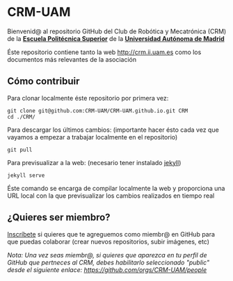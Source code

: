 # CRM-UAM

Bienvenid@ al repositorio GitHub del Club de Robótica y Mecatrónica (CRM) de la [**Escuela Politécnica Superior**](http://www.eps.uam.es/) de la [**Universidad Autónoma de Madrid**](http://www.uam.es/)  

Éste repositorio contiene tanto la web <http://crm.ii.uam.es> como los documentos más relevantes de la asociación



Cómo contribuir
--

Para clonar localmente éste repositorio por primera vez:
```
git clone git@github.com:CRM-UAM/CRM-UAM.github.io.git CRM
cd ./CRM/
```

Para descargar los últimos cambios: (importante hacer ésto cada vez que vayamos a empezar a trabajar localmente en el repositorio)
```
git pull
```

Para previsualizar a la web: (necesario tener instalado [jekyll](http://jekyllrb.com/))
```
jekyll serve
```
Éste comando se encarga de compilar localmente la web y proporciona una URL local con la que previsualizar los cambios realizados en tiempo real


¿Quieres ser miembro?
--

[Inscríbete](http://crm.ii.uam.es/registro/) si quieres que te agreguemos como miembr@ en GitHub para que puedas colaborar (crear nuevos repositorios, subir imágenes, etc)

*Nota: Una vez seas miembr@, si quieres que aparezca en tu perfil de GitHub que pertneces al CRM, debes habilitarlo seleccionado "public" desde el siguiente enlace: <https://github.com/orgs/CRM-UAM/people>*

